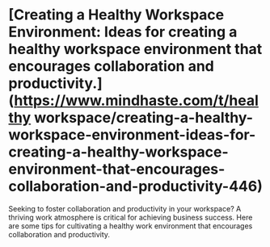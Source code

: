 
# [Creating a Healthy Workspace Environment: Ideas for creating a healthy workspace environment that encourages collaboration and productivity.](https://www.mindhaste.com/t/healthy workspace/creating-a-healthy-workspace-environment-ideas-for-creating-a-healthy-workspace-environment-that-encourages-collaboration-and-productivity-446)

Seeking to foster collaboration and productivity in your workspace? A thriving work atmosphere is critical for achieving business success. Here are some tips for cultivating a healthy work environment that encourages collaboration and productivity.
    